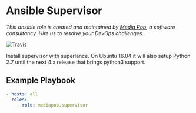 # Ansible Supervisor

*This ansible role is created and maintained by [Media Pop](https://www.mediapop.co), a software consultancy. Hire us to resolve your DevOps challenges.*

[![Travis](https://travis-ci.org/mediapop/ansible-supervisor.svg?branch=master)](https://travis-ci.org/mediapop/ansible-supervisor)

Install supervisor with superlance. On Ubuntu 16.04 it will also setup Python 2.7 until the next 4.x release that
brings python3 support.

## Example Playbook

```yml
- hosts: all
  roles:
    - role: mediapop.supervisor
```
